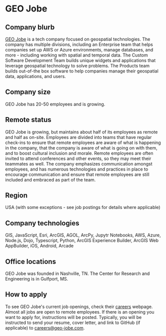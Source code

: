 # GEO Jobe

## Company blurb

[GEO Jobe](https://www.geo-jobe.com/) is a tech company focused on geospatial technologies. The company has multiple divisions, including an Enterprise team that helps companies set up AWS or Azure environments, manage databases, and more - including working with spatial and temporal data.
The Custom Software Development Team builds unique widgets and applications that leverage geospatial technology to solve problems.
The Products team builds out-of-the box software to help companies manage their geospatial data, applications, and users.

## Company size

GEO Jobe has 20-50 employees and is growing.

## Remote status

GEO Jobe is growing, but maintains about half of its employees as remote and half as on-site. Employees are divided into teams that have regular check-ins to ensure that remote employees are aware of what is happening in the company, that the company is aware of what is going on with them, and to boost cultural inclusion and morale. Remote employees are often invited to attend conferences and other events, so they may meet their teammates as well. The company emphasizes communication amongst employees, and has numerous technologies and practices in place to encourage communication and ensure that remote employees are still included and embraced as part of the team.

## Region

USA (with some exceptions - see job postings for details where applicable)

## Company technologies

GIS, JavaScript, Esri, ArcGIS, AGOL, ArcPy, Jupytr Notebooks, AWS, Azure, Node.js, Dojo, Typescript, Python, ArcGIS Experience Builder, ArcGIS Web AppBuilder, iOS, Android, Arcade

## Office locations

GEO Jobe was founded in Nashville, TN. The Center for Research and Engineering is in Gulfport, MS.

## How to apply

To see GEO Jobe's current job openings, check their [careers](https://www.geo-jobe.com/careers/) webpage. Almost all jobs are open to remote employees. If there is an opening you want to apply for, instructions will be posted. Typically, you will be instructed to send your resume, cover letter, and link to GitHub (if applicable) to careers@geo-jobe.com.
